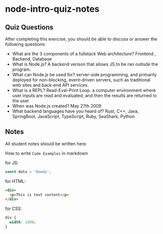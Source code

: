 # node-intro-quiz-notes

## Quiz Questions

After completing this exercise, you should be able to discuss or answer the following questions:

- What are the 3 components of a fullstack Web architecture?
  Frontend , Backend, Database
- What is Node.js?
  A backend verison that allows JS to be ran outisde the program.
- What can Node.js be used for?
  server-side programming, and primarily deployed for non-blocking, event-driven servers, such as traditional web sites and back-end API services.
- What is a REPL?
  Read-Eval-Print Loop. a computer environment where user inputs are read and evaluated, and then the results are returned to the user
- When was Node.js created?
  May 27th 2009
- What backend languages have you heard of?
  Rust, C++, Java, SpringBoot, JavaScript, TypeScript, Ruby, SeaShark, Python

## Notes

All student notes should be written here.

How to write `Code Examples` in markdown

for JS:

```javascript
const data = 'Howdy';
```

for HTML:

```html
<div>
  <p>This is text content</p>
</div>
```

for CSS:

```css
div {
  width: 100%;
}
```
